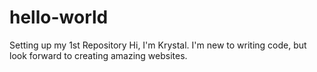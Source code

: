 # hello-world
Setting up my 1st Repository
Hi, I'm Krystal. I'm new to writing code, but look forward to creating amazing websites.
